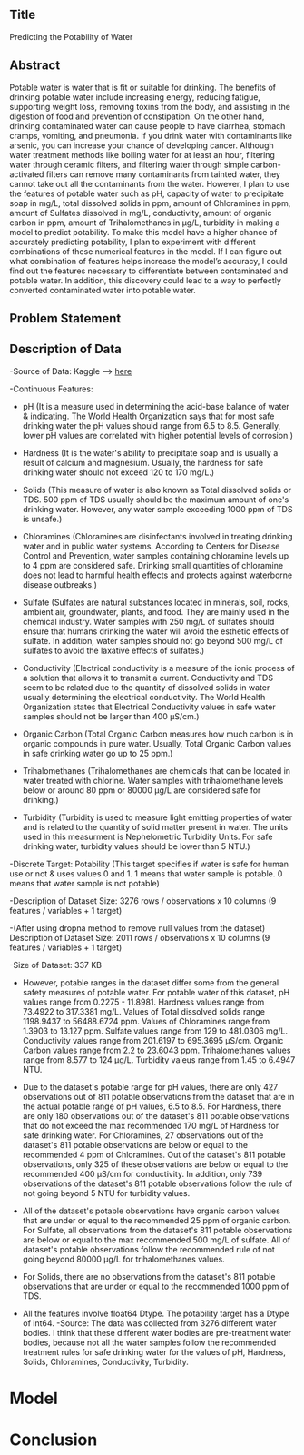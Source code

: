 ## Title
Predicting the Potability of Water
## Abstract 
Potable water is water that is fit or suitable for drinking. The benefits of drinking potable water include increasing energy, reducing fatigue, supporting weight loss, removing toxins from the body, and assisting in the digestion of food and prevention of constipation. On the other hand, drinking contaminated water can cause people to have diarrhea, stomach cramps, vomiting, and pneumonia. If you drink water with contaminants like arsenic, you can increase your chance of developing cancer. Although water treatment methods like boiling water for at least an hour, filtering water through ceramic filters, and filtering water through simple carbon-activated filters can remove many contaminants from tainted water, they cannot take out all the contaminants from the water. However, I plan to use the features of potable water such as pH, capacity of water to precipitate soap in mg/L, total dissolved solids in ppm, amount of Chloramines in ppm, amount of Sulfates dissolved in mg/L, conductivity, amount of organic carbon in ppm, amount of Trihalomethanes in μg/L, turbidity in making a model to predict potability. To make this model have a higher chance of accurately predicting potability, I plan to experiment with different combinations of these numerical features in the model. If I can figure out what combination of features helps increase the model’s accuracy, I could find out the features necessary to differentiate between contaminated and potable water. In addition, this discovery could lead to a way to perfectly converted contaminated water into potable water.

## Problem Statement

## Description of Data
-Source of Data: Kaggle --> [here](https://www.kaggle.com/adityakadiwal/water-potability)

-Continuous Features: 

+ pH (It is a measure used in determining the acid-base balance of water & indicating. The World Health Organization says that for most safe drinking water the pH values should range from 6.5 to 8.5. Generally, lower pH values are correlated with higher potential levels of corrosion.)


+ Hardness (It is the water's ability to precipitate soap and is usually a result of calcium and magnesium. Usually, the hardness for safe drinking water should not exceed 120 to 170 mg/L.)
  

+ Solids (This measure of water is also known as Total dissolved solids or TDS. 500 ppm of TDS usually should be the maximum amount of one's drinking water. However, any water sample exceeding 1000 ppm of TDS is unsafe.)
  

+ Chloramines (Chloramines are disinfectants involved in treating drinking water and in public water systems. According to Centers for Disease Control and Prevention, water samples containing chloramine levels up to 4 ppm are considered safe. Drinking small quantities of chloramine does not lead to harmful health effects and protects against waterborne disease outbreaks.)
  

+ Sulfate (Sulfates are natural substances located in minerals, soil, rocks, ambient air, groundwater, plants, and food. They are mainly used in the chemical industry. Water samples with 250 mg/L of sulfates should ensure that humans drinking the water will avoid the esthetic effects of sulfate. In addition, water samples should not go beyond 500 mg/L of sulfates to avoid the laxative effects of sulfates.)
  

+ Conductivity (Electrical conductivity is a measure of the ionic process of a solution that allows it to transmit a current. Conductivity and TDS seem to be related due to the quantity of dissolved solids in water usually determining the electrical conductivity. The World Health Organization states that Electrical Conductivity values in safe water samples should not be larger than 400 μS/cm.)
  

+ Organic Carbon (Total Organic Carbon measures how much carbon is in organic compounds in pure water. Usually, Total Organic Carbon values in safe drinking water go up to 25 ppm.)
  

+ Trihalomethanes (Trihalomethanes are chemicals that can be located in water treated with chlorine. Water samples with trihalomethane levels below or around 80 ppm or 80000 μg/L are considered safe for drinking.)
  

+ Turbidity (Turbidity is used to measure light emitting properties of water and is related to the quantity of solid matter present in water. The units used in this measurment is Nephelometric Turbidity Units. For safe drinking water, turbidity values should be lower than 5 NTU.)


-Discrete Target: Potability (This target specifies if water is safe for human use or not & uses values 0 and 1. 1 means that water sample is potable. 0 means that water sample is not potable)

-Description of Dataset Size: 3276 rows / observations x 10 columns (9 features / variables + 1 target)

-(After using dropna method to remove null values from the dataset) Description of Dataset Size: 2011 rows / observations x 10 columns (9 features / variables + 1 target)

-Size of Dataset: 337 KB

+ However, potable ranges in the dataset differ some from the general safety measures of potable water. For potable water of this dataset, pH values range from 0.2275 - 11.8981. Hardness values range from 73.4922 to 317.3381 mg/L. Values of Total dissolved solids range 1198.9437 to 56488.6724 ppm. Values of Chloramines range from 1.3903 to 13.127 ppm. Sulfate values range from 129 to 481.0306 mg/L. Conductivity values range from 201.6197 to 695.3695 μS/cm. Organic Carbon values range from 2.2 to 23.6043 ppm. Trihalomethanes values range from 8.577 to 124 μg/L. Turbidity valeus range from 1.45 to 6.4947 NTU.   

+ Due to the dataset's potable range for pH values, there are only 427 observations out of 811 potable observations from the dataset that are in the actual potable range of pH values, 6.5 to 8.5. For Hardness, there are only 180 observations out of the dataset's 811 potable observations that do not exceed the max recommended 170 mg/L of Hardness for safe drinking water. For Chloramines, 27 observations out of the dataset's 811 potable observations are below or equal to the recommended 4 ppm of Chloramines. Out of the dataset's 811 potable observations, only 325 of these observations are below or equal to the recommended 400 μS/cm for conductivity. In addition, only 739 observations of the dataset's 811 potable observations follow the rule of not going beyond 5 NTU for turbidity values.
+ All of the dataset's potable observations have organic carbon values that are under or equal to the recommended 25 ppm of organic carbon. For Sulfate, all observations from the dataset's 811 potable observations are below or equal to the max recommended 500 mg/L of sulfate. All of dataset's potable observations follow the recommended rule of not going beyond 80000 μg/L for trihalomethanes values. 
+ For Solids, there are no observations from the dataset's 811 potable observations that are under or equal to the recommended 1000 ppm of TDS. 
+ All the features involve float64 Dtype. The potability target has a Dtype of int64.
-Source: The data was collected from 3276 different water bodies. I think that these different water bodies are pre-treatment water bodies, because not all the water samples follow the recommended treatment rules for safe drinking water for the values of pH, Hardness, Solids, Chloramines, Conductivity, Turbidity.
  
# Model 

# Conclusion

